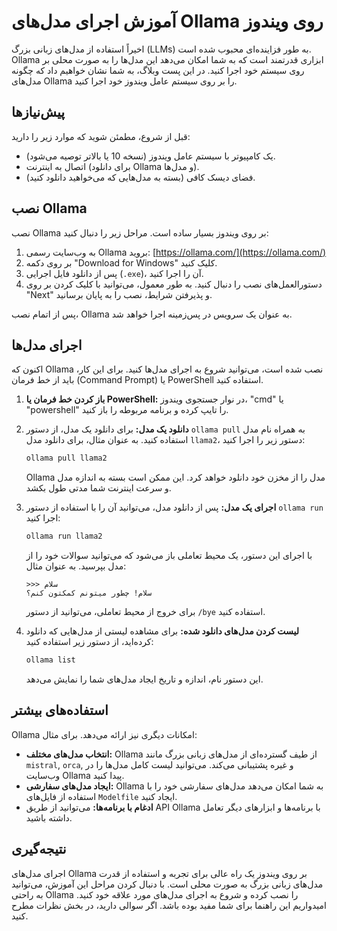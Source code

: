 
# آموزش اجرای مدل‌های Ollama روی ویندوز

اخیراً استفاده از مدل‌های زبانی بزرگ (LLMs) به طور فزاینده‌ای محبوب شده است. Ollama ابزاری قدرتمند است که به شما امکان می‌دهد این مدل‌ها را به صورت محلی بر روی سیستم خود اجرا کنید. در این پست وبلاگ، به شما نشان خواهیم داد که چگونه مدل‌های Ollama را بر روی سیستم عامل ویندوز خود اجرا کنید.

## پیش‌نیازها

قبل از شروع، مطمئن شوید که موارد زیر را دارید:

* یک کامپیوتر با سیستم عامل ویندوز (نسخه 10 یا بالاتر توصیه می‌شود).
* اتصال به اینترنت (برای دانلود Ollama و مدل‌ها).
* فضای دیسک کافی (بسته به مدل‌هایی که می‌خواهید دانلود کنید).

## نصب Ollama

نصب Ollama بر روی ویندوز بسیار ساده است. مراحل زیر را دنبال کنید:

1.  به وب‌سایت رسمی Ollama بروید: [https://ollama.com/](https://ollama.com/)
2.  بر روی دکمه "Download for Windows" کلیک کنید.
3.  پس از دانلود فایل اجرایی (`.exe`)، آن را اجرا کنید.
4.  دستورالعمل‌های نصب را دنبال کنید. به طور معمول، می‌توانید با کلیک کردن بر روی "Next" و پذیرفتن شرایط، نصب را به پایان برسانید.

پس از اتمام نصب، Ollama به عنوان یک سرویس در پس‌زمینه اجرا خواهد شد.

## اجرای مدل‌ها

اکنون که Ollama نصب شده است، می‌توانید شروع به اجرای مدل‌ها کنید. برای این کار، باید از خط فرمان (Command Prompt) یا PowerShell استفاده کنید.

1.  **باز کردن خط فرمان یا PowerShell:** در نوار جستجوی ویندوز، "cmd" یا "powershell" را تایپ کرده و برنامه مربوطه را باز کنید.

2.  **دانلود یک مدل:** برای دانلود یک مدل، از دستور `ollama pull` به همراه نام مدل استفاده کنید. به عنوان مثال، برای دانلود مدل `llama2`، دستور زیر را اجرا کنید:

    ```bash
    ollama pull llama2
    ```

    Ollama مدل را از مخزن خود دانلود خواهد کرد. این ممکن است بسته به اندازه مدل و سرعت اینترنت شما مدتی طول بکشد.

3.  **اجرای یک مدل:** پس از دانلود مدل، می‌توانید آن را با استفاده از دستور `ollama run` اجرا کنید:

    ```bash
    ollama run llama2
    ```

    با اجرای این دستور، یک محیط تعاملی باز می‌شود که می‌توانید سوالات خود را از مدل بپرسید. به عنوان مثال:

    ```
    >>> سلام
    سلام! چطور میتونم کمکتون کنم؟
    ```

    برای خروج از محیط تعاملی، می‌توانید از دستور `/bye` استفاده کنید.

4.  **لیست کردن مدل‌های دانلود شده:** برای مشاهده لیستی از مدل‌هایی که دانلود کرده‌اید، از دستور زیر استفاده کنید:

    ```bash
    ollama list
    ```

    این دستور نام، اندازه و تاریخ ایجاد مدل‌های شما را نمایش می‌دهد.

## استفاده‌های بیشتر

Ollama امکانات دیگری نیز ارائه می‌دهد. برای مثال:

* **انتخاب مدل‌های مختلف:** Ollama از طیف گسترده‌ای از مدل‌های زبانی بزرگ مانند `mistral`, `orca`, و غیره پشتیبانی می‌کند. می‌توانید لیست کامل مدل‌ها را در وب‌سایت Ollama پیدا کنید.
* **ایجاد مدل‌های سفارشی:** Ollama به شما امکان می‌دهد مدل‌های سفارشی خود را با استفاده از فایل‌های `Modelfile` ایجاد کنید.
* **ادغام با برنامه‌ها:** می‌توانید از طریق API Ollama با برنامه‌ها و ابزارهای دیگر تعامل داشته باشید.

## نتیجه‌گیری

اجرای مدل‌های Ollama بر روی ویندوز یک راه عالی برای تجربه و استفاده از قدرت مدل‌های زبانی بزرگ به صورت محلی است. با دنبال کردن مراحل این آموزش، می‌توانید به راحتی Ollama را نصب کرده و شروع به اجرای مدل‌های مورد علاقه خود کنید. امیدواریم این راهنما برای شما مفید بوده باشد. اگر سوالی دارید، در بخش نظرات مطرح کنید.